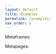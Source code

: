 ```yaml
---
layout: default
title: Examples
permalink: /examples/
nav_order: 5
---
```


Metaframes:
<ul id="metaframes"></ul>


Metapages:
<ul id="metapages"></ul>


<script>

function getFirstTokenAfter(s, target) {
	var tokens = s.split('/');
	var index = tokens.indexOf(target);
	if (index > -1) {
		return tokens[index + 1];
	} else {
		return null;
	}
}

var metaframes = {};
var metapages = {};

[
	{% for metaframe in site.metaframes %}
	  "{{site.baseurl}}{{ metaframe.id }}".replace('/index', ''),
	{% endfor %}
].forEach(function(e) {
	var token = getFirstTokenAfter(e, 'metaframes');
	var tokens = e.split('/');
	var i = tokens.indexOf(token);
	tokens = tokens.slice(0, i + 1);
	e = "{{site.url}}" + tokens.join('/');
	if (!metaframes[token]) {
		metaframes[token] = true;
		var element = document.createElement("li");
		element.innerHTML = '<a href="' + e + '/">' + token + '</a>  <a href="{{site.url}}/tools/metaframeview?url=' + e + '/">inspect</a>';
		document.getElementById("metaframes").appendChild(element);
	}
});

[
	{% for metapage in site.metapages %}
	  "{{site.baseurl}}{{ metapage.id }}".replace('/index', ''),
	{% endfor %}
].forEach(function(e) {
	var token = getFirstTokenAfter(e, 'metapages');
	var tokens = e.split('/');
	var i = tokens.indexOf(token);
	tokens = tokens.slice(0, i + 1);
	e = tokens.join('/');
	if (!metapages[token]) {
		metapages[token] = true;
		// Link to the metapage, metapage.json, metapage in debug mode
		var element = document.createElement("li");
		element.innerHTML = '<a href="' + e + '/">' + e.split('/').pop() + '</a>  <a href="{{site.baseurl}}/metapages/' + token + '/metapage.json">metapage.json</a> <a href="{{site.baseurl}}/metapages/' + token + '/?MP_DEBUG=1">debug</a>';
		document.getElementById("metapages").appendChild(element);
	}
});

</script>